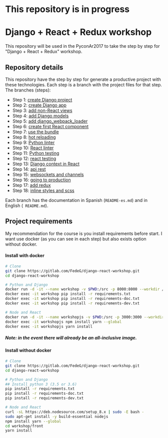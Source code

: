 # This repository is in progress

# Django + React + Redux workshop
This repository will be used in the PyconAr2017 to take the step by step for "Django + React + Redux" workshop.

## Repository details
This repository have the step by step for generate a productive project with these technologies.
Each step is a branch with the project files for that step.
The branches (steps):
- Step 1:  [create Django project](https://gitlab.com/FedeG/django-react-workshop/tree/step1_create_project)
- Step 2:  [create Django app](https://gitlab.com/FedeG/django-react-workshop/tree/step2_create_django_app)
- Step 3:  [add non-React views](https://gitlab.com/FedeG/django-react-workshop/tree/step3_add_non_react_views)
- Step 4:  [add Django models](https://gitlab.com/FedeG/django-react-workshop/tree/step4_add_django_models)
- Step 5:  [add django_webpack_loader](https://gitlab.com/FedeG/django-react-workshop/tree/step5_add_django_webpack_loader)
- Step 6:  [create first React component](https://gitlab.com/FedeG/django-react-workshop/tree/step6_create_first_react_component)
- Step 7:  [use the bundle](https://gitlab.com/FedeG/django-react-workshop/tree/step7_use_the_bundle)
- Step 8:  [hot reloading](https://gitlab.com/FedeG/django-react-workshop/tree/step8_hot_reloading)
- Step 9:  [Python linter](https://gitlab.com/FedeG/django-react-workshop/tree/step9_python_linter)
- Step 10: [React linter](https://gitlab.com/FedeG/django-react-workshop/tree/step10_react_linter)
- Step 11: [Python testing](https://gitlab.com/FedeG/django-react-workshop/tree/step11_python_testing)
- Step 12: [react testing](https://gitlab.com/FedeG/django-react-workshop/tree/step12_react_testing)
- Step 13: [Django context in React](https://gitlab.com/FedeG/django-react-workshop/tree/step13_django_context_in_react)
- Step 14: [api rest](https://gitlab.com/FedeG/django-react-workshop/tree/step14_api_rest)
- Step 15: [websockets and channels](https://gitlab.com/FedeG/django-react-workshop/tree/step15_websockets_and_channels)
- Step 16: [going to production](https://gitlab.com/FedeG/django-react-workshop/tree/step16_going_to_production)
- Step 17: [add redux](https://gitlab.com/FedeG/django-react-workshop/tree/step17_add_redux)
- Step 18: [inline styles and scss](https://gitlab.com/FedeG/django-react-workshop/tree/step18_inline_styles)

Each branch has the documentation in Spanish (`README-es.md`) and in English (` README.md`).

## Project requirements
My recommendation for the course is you install requirements before start.
I want use docker (as you can see in each step) but also exists option without docker.

#### Install with docker
```bash
# Clone
git clone https://gitlab.com/FedeG/django-react-workshop.git
cd django-react-workshop

# Python and Django
docker run -d -it --name workshop -v $PWD:/src -p 8000:8000 --workdir /src python:3.6 bash
docker exec -it workshop pip install -r requirements.txt
docker exec -it workshop pip install -r requirements-doc.txt
docker exec -it workshop pip install -r requirements-dev.txt

# Node and React
docker run -d -it --name workshopjs -v $PWD:/src -p 3000:3000 --workdir /src/workshop/front node:8 bash
docker exec -it workshopjs npm install yarn --global
docker exec -it workshopjs yarn install
```
##### Note: in the event there will already be an all-inclusive image.

#### Install without docker
```bash
# Clone
git clone https://gitlab.com/FedeG/django-react-workshop.git
cd django-react-workshop

# Python and Django
## Install python 3 (3.5 or 3.6)
pip install -r requirements.txt
pip install -r requirements-doc.txt
pip install -r requirements-dev.txt

# Node and React
curl -sL https://deb.nodesource.com/setup_8.x | sudo -E bash -
sudo apt-get install -y build-essential nodejs
npm install yarn --global
cd workshop/front
yarn install
```
